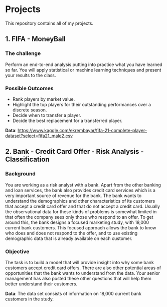 # Projects

This repository contains all of my projects.

## 1. FIFA - MoneyBall

### The challenge
Perform an end-to-end analysis putting into practice what you have learned so far. You will apply statistical or machine learning techniques and present your results to the class.

### Possible Outcomes
- Rank players by market value.
- Highlight the top players for their outstanding performances over a discrete season.
- Decide when to transfer a player.
- Decide the best replacement for a transferred player.

**Data**: https://www.kaggle.com/ekrembayar/fifa-21-complete-player-dataset?select=fifa21_male2.csv


## 2. Bank - Credit Card Offer - Risk Analysis - Classification

### Background 
You are working as a risk analyst with a bank. Apart from the other banking and loan services, the bank also provides credit card services which is a very important source of revenue for the bank. The bank wants to understand the demographics and other characteristics of its customers that accept a credit card offer and that do not accept a credit card.
Usually the observational data for these kinds of problems is somewhat limited in that often the company sees only those who respond to an offer. To get around this, the bank designs a focused marketing study, with 18,000 current bank customers. This focused approach allows the bank to know who does and does not respond to the offer, and to use existing demographic data that is already available on each customer.

### Objective
The task is to build a model that will provide insight into why some bank customers accept credit card offers. There are also other potential areas of opportunities that the bank wants to understand from the data.
Your senior management has also posted these other questions that will help them better understand their customers.

**Data**: The data set consists of information on 18,000 current bank customers in the study.




